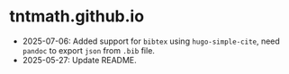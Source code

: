 # tntmath.github.io


- 2025-07-06: Added support for `bibtex` using `hugo-simple-cite`, need `pandoc`
    to export `json` from `.bib` file.
- 2025-05-27: Update README.